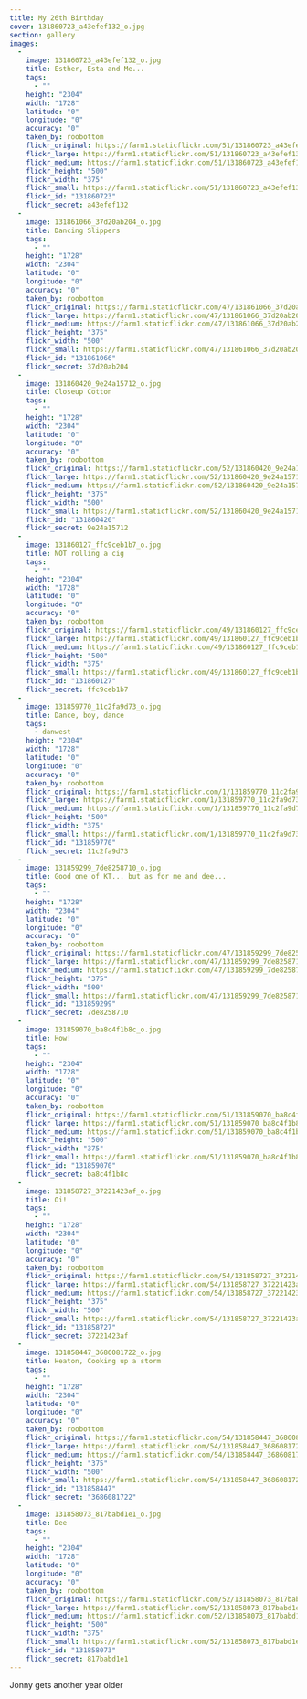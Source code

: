 ```yaml
---
title: My 26th Birthday
cover: 131860723_a43efef132_o.jpg
section: gallery
images:
  - 
    image: 131860723_a43efef132_o.jpg
    title: Esther, Esta and Me...
    tags:
      - ""
    height: "2304"
    width: "1728"
    latitude: "0"
    longitude: "0"
    accuracy: "0"
    taken_by: roobottom
    flickr_original: https://farm1.staticflickr.com/51/131860723_a43efef132_o.jpg
    flickr_large: https://farm1.staticflickr.com/51/131860723_a43efef132_b.jpg
    flickr_medium: https://farm1.staticflickr.com/51/131860723_a43efef132.jpg
    flickr_height: "500"
    flickr_width: "375"
    flickr_small: https://farm1.staticflickr.com/51/131860723_a43efef132_m.jpg
    flickr_id: "131860723"
    flickr_secret: a43efef132
  - 
    image: 131861066_37d20ab204_o.jpg
    title: Dancing Slippers
    tags:
      - ""
    height: "1728"
    width: "2304"
    latitude: "0"
    longitude: "0"
    accuracy: "0"
    taken_by: roobottom
    flickr_original: https://farm1.staticflickr.com/47/131861066_37d20ab204_o.jpg
    flickr_large: https://farm1.staticflickr.com/47/131861066_37d20ab204_b.jpg
    flickr_medium: https://farm1.staticflickr.com/47/131861066_37d20ab204.jpg
    flickr_height: "375"
    flickr_width: "500"
    flickr_small: https://farm1.staticflickr.com/47/131861066_37d20ab204_m.jpg
    flickr_id: "131861066"
    flickr_secret: 37d20ab204
  - 
    image: 131860420_9e24a15712_o.jpg
    title: Closeup Cotton
    tags:
      - ""
    height: "1728"
    width: "2304"
    latitude: "0"
    longitude: "0"
    accuracy: "0"
    taken_by: roobottom
    flickr_original: https://farm1.staticflickr.com/52/131860420_9e24a15712_o.jpg
    flickr_large: https://farm1.staticflickr.com/52/131860420_9e24a15712_b.jpg
    flickr_medium: https://farm1.staticflickr.com/52/131860420_9e24a15712.jpg
    flickr_height: "375"
    flickr_width: "500"
    flickr_small: https://farm1.staticflickr.com/52/131860420_9e24a15712_m.jpg
    flickr_id: "131860420"
    flickr_secret: 9e24a15712
  - 
    image: 131860127_ffc9ceb1b7_o.jpg
    title: NOT rolling a cig
    tags:
      - ""
    height: "2304"
    width: "1728"
    latitude: "0"
    longitude: "0"
    accuracy: "0"
    taken_by: roobottom
    flickr_original: https://farm1.staticflickr.com/49/131860127_ffc9ceb1b7_o.jpg
    flickr_large: https://farm1.staticflickr.com/49/131860127_ffc9ceb1b7_b.jpg
    flickr_medium: https://farm1.staticflickr.com/49/131860127_ffc9ceb1b7.jpg
    flickr_height: "500"
    flickr_width: "375"
    flickr_small: https://farm1.staticflickr.com/49/131860127_ffc9ceb1b7_m.jpg
    flickr_id: "131860127"
    flickr_secret: ffc9ceb1b7
  - 
    image: 131859770_11c2fa9d73_o.jpg
    title: Dance, boy, dance
    tags:
      - danwest
    height: "2304"
    width: "1728"
    latitude: "0"
    longitude: "0"
    accuracy: "0"
    taken_by: roobottom
    flickr_original: https://farm1.staticflickr.com/1/131859770_11c2fa9d73_o.jpg
    flickr_large: https://farm1.staticflickr.com/1/131859770_11c2fa9d73_b.jpg
    flickr_medium: https://farm1.staticflickr.com/1/131859770_11c2fa9d73.jpg
    flickr_height: "500"
    flickr_width: "375"
    flickr_small: https://farm1.staticflickr.com/1/131859770_11c2fa9d73_m.jpg
    flickr_id: "131859770"
    flickr_secret: 11c2fa9d73
  - 
    image: 131859299_7de8258710_o.jpg
    title: Good one of KT... but as for me and dee...
    tags:
      - ""
    height: "1728"
    width: "2304"
    latitude: "0"
    longitude: "0"
    accuracy: "0"
    taken_by: roobottom
    flickr_original: https://farm1.staticflickr.com/47/131859299_7de8258710_o.jpg
    flickr_large: https://farm1.staticflickr.com/47/131859299_7de8258710_b.jpg
    flickr_medium: https://farm1.staticflickr.com/47/131859299_7de8258710.jpg
    flickr_height: "375"
    flickr_width: "500"
    flickr_small: https://farm1.staticflickr.com/47/131859299_7de8258710_m.jpg
    flickr_id: "131859299"
    flickr_secret: 7de8258710
  - 
    image: 131859070_ba8c4f1b8c_o.jpg
    title: How!
    tags:
      - ""
    height: "2304"
    width: "1728"
    latitude: "0"
    longitude: "0"
    accuracy: "0"
    taken_by: roobottom
    flickr_original: https://farm1.staticflickr.com/51/131859070_ba8c4f1b8c_o.jpg
    flickr_large: https://farm1.staticflickr.com/51/131859070_ba8c4f1b8c_b.jpg
    flickr_medium: https://farm1.staticflickr.com/51/131859070_ba8c4f1b8c.jpg
    flickr_height: "500"
    flickr_width: "375"
    flickr_small: https://farm1.staticflickr.com/51/131859070_ba8c4f1b8c_m.jpg
    flickr_id: "131859070"
    flickr_secret: ba8c4f1b8c
  - 
    image: 131858727_37221423af_o.jpg
    title: Oi!
    tags:
      - ""
    height: "1728"
    width: "2304"
    latitude: "0"
    longitude: "0"
    accuracy: "0"
    taken_by: roobottom
    flickr_original: https://farm1.staticflickr.com/54/131858727_37221423af_o.jpg
    flickr_large: https://farm1.staticflickr.com/54/131858727_37221423af_b.jpg
    flickr_medium: https://farm1.staticflickr.com/54/131858727_37221423af.jpg
    flickr_height: "375"
    flickr_width: "500"
    flickr_small: https://farm1.staticflickr.com/54/131858727_37221423af_m.jpg
    flickr_id: "131858727"
    flickr_secret: 37221423af
  - 
    image: 131858447_3686081722_o.jpg
    title: Heaton, Cooking up a storm
    tags:
      - ""
    height: "1728"
    width: "2304"
    latitude: "0"
    longitude: "0"
    accuracy: "0"
    taken_by: roobottom
    flickr_original: https://farm1.staticflickr.com/54/131858447_3686081722_o.jpg
    flickr_large: https://farm1.staticflickr.com/54/131858447_3686081722_b.jpg
    flickr_medium: https://farm1.staticflickr.com/54/131858447_3686081722.jpg
    flickr_height: "375"
    flickr_width: "500"
    flickr_small: https://farm1.staticflickr.com/54/131858447_3686081722_m.jpg
    flickr_id: "131858447"
    flickr_secret: "3686081722"
  - 
    image: 131858073_817babd1e1_o.jpg
    title: Dee
    tags:
      - ""
    height: "2304"
    width: "1728"
    latitude: "0"
    longitude: "0"
    accuracy: "0"
    taken_by: roobottom
    flickr_original: https://farm1.staticflickr.com/52/131858073_817babd1e1_o.jpg
    flickr_large: https://farm1.staticflickr.com/52/131858073_817babd1e1_b.jpg
    flickr_medium: https://farm1.staticflickr.com/52/131858073_817babd1e1.jpg
    flickr_height: "500"
    flickr_width: "375"
    flickr_small: https://farm1.staticflickr.com/52/131858073_817babd1e1_m.jpg
    flickr_id: "131858073"
    flickr_secret: 817babd1e1
---
```

Jonny gets another year older

